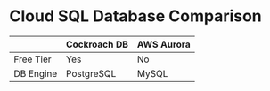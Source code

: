 # Cloud SQL Database Comparison
||Cockroach DB|AWS Aurora|
|-------|------------|----------|
| Free Tier | Yes    |No        |
| DB Engine |PostgreSQL|MySQL          |
